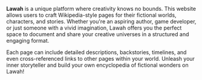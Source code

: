 **Lawah** is a unique platform where creativity knows no bounds. This website allows users to craft Wikipedia-style pages for their fictional worlds, characters, and stories. Whether you're an aspiring author, game developer, or just someone with a vivid imagination, Lawah offers you the perfect space to document and share your creative universes in a structured and engaging format.

Each page can include detailed descriptions, backstories, timelines, and even cross-referenced links to other pages within your world. Unleash your inner storyteller and build your own encyclopedia of fictional wonders on Lawah!
